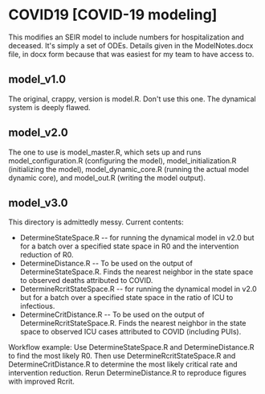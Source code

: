 # COVID19 [COVID-19 modeling]

This modifies an SEIR model to include numbers for hospitalization and deceased.  It's simply a set of ODEs.  Details given in the ModelNotes.docx file, in docx form because that was easiest for my team to have access to.

## model_v1.0

The original, crappy, version is model.R.  Don't use this one.  The dynamical system is deeply flawed.

## model_v2.0

The one to use is model\_master.R, which sets up and runs model\_configuration.R (configuring the model), model\_initialization.R (initializing the model), model\_dynamic\_core.R (running the actual model dynamic core), and model_out.R (writing the model output).

## model_v3.0

This directory is admittedly messy.  Current contents:
- DetermineStateSpace.R -- for running the dynamical model in v2.0 but for a batch over a specified state space in R0 and the intervention reduction of R0.
- DetermineDistance.R -- To be used on the output of DetermineStateSpace.R.  Finds the nearest neighbor in the state space to observed deaths attributed to COVID.
- DetermineRcritStateSpace.R -- for running the dynamical model in v2.0 but for a batch over a specified state space in the ratio of ICU to infectious.
- DetermineCritDistance.R -- To be used on the output of DetermineRcritStateSpace.R.  Finds the nearest neighbor in the state space to observed ICU cases attributed to COVID (including PUIs).

Workflow example:  Use DetermineStateSpace.R and DetermineDistance.R to find the most likely R0.  Then use DetermineRcritStateSpace.R and DetermineCritDistance.R to determine the most likely critical rate and intervention reduction.  Rerun DetermineDistance.R to reproduce figures with improved Rcrit.